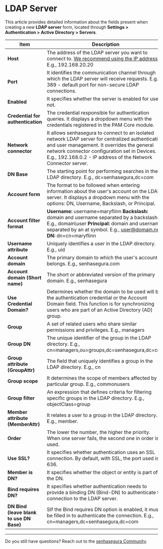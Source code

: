 # LDAP Server

This article provides detailed information about the fields present when creating a new **LDAP server** form, located through **Settings > Authentication > Active Directory > Servers**.

|Item|Description|
|-|-|
|**Host**|The address of the LDAP server you want to connect to. [We recommend using the IP address](/v3-32/docs/user-management-active-directory-authentication-tips#query-dns-for-ldap-address). E.g., 192.168.20.20|
|**Port**|It identifies the communication channel through which the LDAP server will receive requests. E.g., 389 - default port for non-secure LDAP connections.|
|**Enabled**|It specifies whether the server is enabled for use or not.|
|**Credential for authentication**|The credential responsible for authentication queries. It displays a dropdown menu with the credentials registered in the PAM Core module.|
|**Network connector**|It allows senhasegura to connect to an isolated network LDAP server for centralized authentication and user management. It overrides the general network connector configuration set in Devices. E.g., 192.168.0.2 - IP address of the Network Connector server.|
|**DN Base**|The starting point for performing searches in the LDAP directory. E.g., dc=senhasegura,dc=com|
|**Account form**|The format to be followed when entering information about the user's account on the LDAP server. It displays a dropdown menu with the options: DN, Username, Backslash, or Principal.|
|**Account filter format**|**Username:** username=maryflinn **Backslash:** domain and username separated by a backslash. E.g., domain\user **Principal:** domain and username separated by an at symbol. E.g., user@domain.net **DN:** dn=cn=maryflinn|
|**Username attribute**|Uniquely identifies a user in the LDAP directory. E.g., uid|
|**Account domain**|The primary domain to which the user's account belongs. E.g., senhasegura.com|
|**Account domain (Short name)**|The short or abbreviated version of the primary domain. E.g., senhasegura|
|**Use Credential Domain?**|Determines whether the domain to be used will be the authentication credential or the Account Domain field. This function is for synchronizing users who are part of an Active Directory (AD) group.|
|**Group**|A set of related users who share similar permissions and privileges. E.g., managers| 
|**Group DN**|The unique identifier of the group in the LDAP directory. E.g., cn=managers,ou=groups,dc=senhasegura,dc=com|
|**Group attribute (GroupAttr)**|The field that uniquely identifies a group in the LDAP directory. E.g., cn|
|**Group scope**|It determines the scope of members affected by a particular group. E.g., commonusers| 
|**Group filter**|An expression that defines criteria for filtering specific groups in the LDAP directory. E.g., objectClass=group|
|**Member attribute (MemberAttr)**|It relates a user to a group in the LDAP directory. E.g., member.|
|**Order**|The lower the number, the higher the priority. When one server fails, the second one in order is used.|
|**Use SSL?**|It specifies whether authentication uses an SSL connection. By default, with SSL, the port used is 636.|
|**Member is DN?**|It specifies whether the object or entity is part of the DN.|
|**Bind requires DN?**|It specifies whether authentication needs to provide a binding DN (Bind-DN) to authenticate the connection to the LDAP server.|
|**DN Bind (leave blank to use DN Base)**|SIf the Bind requires DN option is enabled, it must be filled in to authenticate the connection. E.g., cn=managers,dc=senhasegura,dc=com|
***
Do you still have questions? Reach out to the [senhasegura Community](https://community.senhasegura.io/).